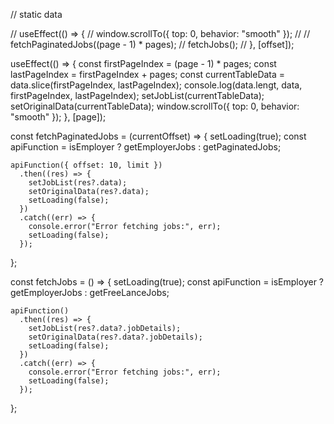 
  // static data
 

  // useEffect(() => {
  //   window.scrollTo({ top: 0, behavior: "smooth" });
  //   // fetchPaginatedJobs((page - 1) * pages);
  //   fetchJobs();
  // }, [offset]);



  useEffect(() => {
    const firstPageIndex = (page - 1) * pages;
    const lastPageIndex = firstPageIndex + pages;
    const currentTableData = data.slice(firstPageIndex, lastPageIndex);
    console.log(data.lengt, data, firstPageIndex, lastPageIndex);
    setJobList(currentTableData);
    setOriginalData(currentTableData);
    window.scrollTo({ top: 0, behavior: "smooth" });
  }, [page]);

  
  const fetchPaginatedJobs = (currentOffset) => {
    setLoading(true);
    const apiFunction = isEmployer ? getEmployerJobs : getPaginatedJobs;

    apiFunction({ offset: 10, limit })
      .then((res) => {
        setJobList(res?.data);
        setOriginalData(res?.data);
        setLoading(false);
      })
      .catch((err) => {
        console.error("Error fetching jobs:", err);
        setLoading(false);
      });
  };

  const fetchJobs = () => {
    setLoading(true);
    const apiFunction = isEmployer ? getEmployerJobs : getFreeLanceJobs;

    apiFunction()
      .then((res) => {
        setJobList(res?.data?.jobDetails);
        setOriginalData(res?.data?.jobDetails);
        setLoading(false);
      })
      .catch((err) => {
        console.error("Error fetching jobs:", err);
        setLoading(false);
      });
  };
